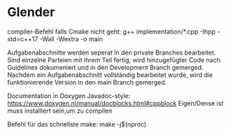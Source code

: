 # Glender

compiler-Befehl falls Cmake nicht geht: 
g++ implementation/*.cpp -Ihpp -std=c++17 -Wall -Wextra -o main

Aufgabenabschnitte werden seperat in den private Branches bearbeitet. Sind einzelne Parteien mit ihrem Teil fertig, wird hinzugefügter Code nach Guidelines dokumeniert und in den Development Branch gemerged.
Nachdem ein Aufgabenabschnitt vollständig bearbeitet wurde, wird die funktionierende Version in den main Branch gemerged.

Documentation in Doxygen Javadoc-style:
https://www.doxygen.nl/manual/docblocks.html#cppblock
Eigen/Dense ist muss installiert sein,um zu compilen


Befehl für das schnellste make: make -j$(nproc)